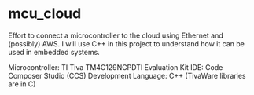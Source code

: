 # mcu_cloud
Effort to connect a microcontroller to the cloud using Ethernet and (possibly) AWS. I will use C++ in this project to understand how it can be used in embedded systems. 

Microcontroller: TI Tiva TM4C129NCPDTI Evaluation Kit
IDE: Code Composer Studio (CCS)
Development Language: C++ (TivaWare libraries are in C) 
